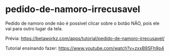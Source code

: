 # pedido-de-namoro-irrecusavel
Pedido de namoro onde não é possivel clicar sobre o botão NÃO, pois ele vai para outro lugar da tela.

Prévia: https://betaworkz.com/apps/tutorial/pedido-de-namoro-irrecusavel/

Tutorial ensinando fazer: https://www.youtube.com/watch?v=zxxB9SFh9p4
